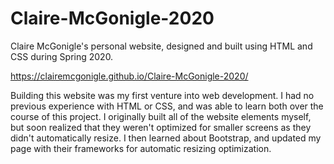 # Claire-McGonigle-2020

Claire McGonigle's personal website, designed and built using HTML and CSS during Spring 2020.

https://clairemcgonigle.github.io/Claire-McGonigle-2020/

Building this website was my first venture into web development.  I had no previous experience with HTML or CSS, and was able to learn both over the course of this project.  I originally built all of the website elements myself, but soon realized that they weren't optimized for smaller screens as they didn't automatically resize.  I then learned about Bootstrap, and updated my page with their frameworks for automatic resizing optimization. 